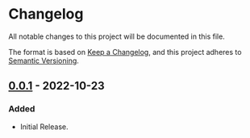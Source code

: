 # Changelog

All notable changes to this project will be documented in this file.

The format is based on [Keep a Changelog](https://keepachangelog.com/en/1.0.0/),
and this project adheres to [Semantic Versioning](https://semver.org/spec/v2.0.0.html).

## [0.0.1](https://github.com/LebJe/ICMPPing/releases/tag/0.0.1) - 2022-10-23

### Added

-   Initial Release.
